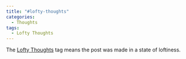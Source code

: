 ```yaml
---
title: "#lofty-thoughts"
categories:
  - Thoughts
tags:
  - Lofty Thoughts
---
```


The [Lofty Thoughts](/tags/#lofty-thoughts) tag means the post was made in a state of loftiness.